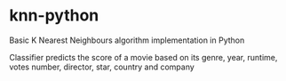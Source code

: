 # knn-python
Basic K Nearest Neighbours algorithm implementation in Python

Classifier predicts the score of a movie based on its genre, year, runtime, votes number, director, star, country and company

